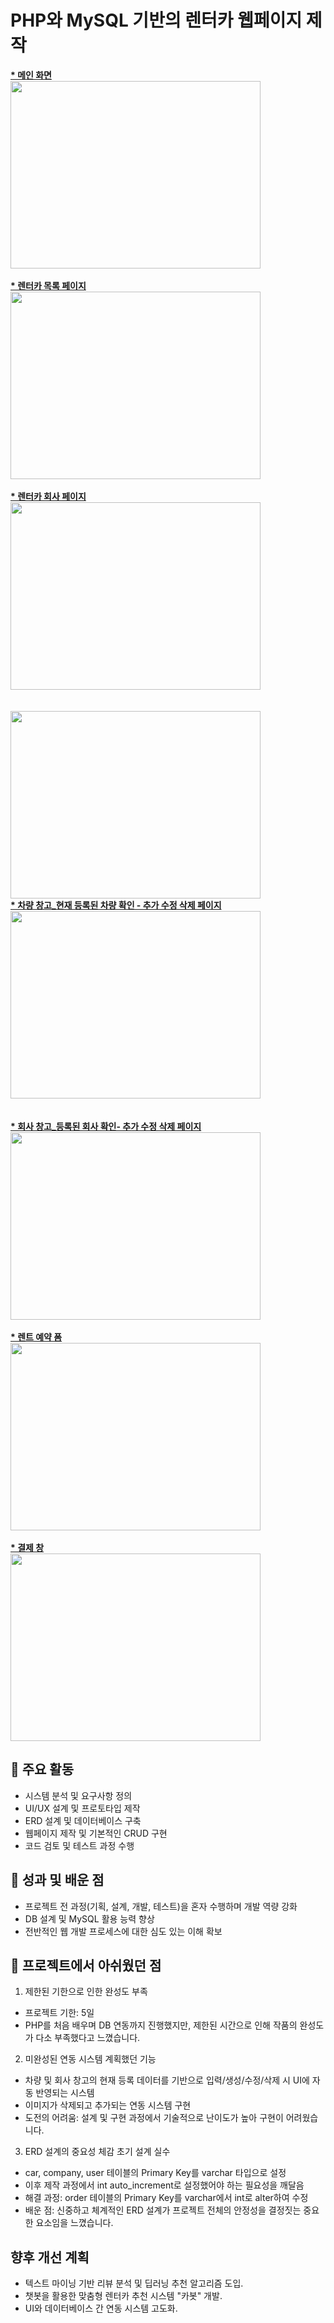 <h1>PHP와 MySQL 기반의 렌터카 웹페이지 제작</h1>

<body><b><u> * 메인 화면</b></u></body><br>
<img src="https://github.com/user-attachments/assets/d14a8e0a-e491-488e-ba6a-49ce4e270ab8" width=400 height=300><br>
<br>
<body><b><u> * 렌터카 목록 페이지</b></u></body><br>
<img src="https://github.com/user-attachments/assets/577f6d2f-6fd3-4e79-95b3-65e08e3fa707" width=400 height=300><br>
<br>
<body><b><u> * 렌터카 회사 페이지</b></u></body><br>
<img src= "https://github.com/user-attachments/assets/e6977c8f-4adc-4346-98f2-435c9b940954" width=400 height=300><br>
<br>
<br>
<img src="https://github.com/user-attachments/assets/0628fbff-d1dc-462a-ae60-f27f0d092c3a" width=400 height=300><br>

<body><b><u> * 차량 창고_현재 등록된 차량 확인 - 추가 수정 삭제 페이지 </b></u></body><br>
<img src= "https://github.com/user-attachments/assets/68864a9c-68a9-47c8-93fd-07e04acd4687" width=400 height=300><br>
<br>
<br>
<body><b><u>* 회사 창고_등록된 회사 확인- 추가 수정 삭제 페이지 </b></u></body><br>
<img src="https://github.com/user-attachments/assets/c17f1848-037c-4b49-a7c9-28b44a8accd1" width=400 height=300><br>
<br>
<body><b><u>* 렌트 예약 폼</b></u></body><br>
<img src="https://github.com/user-attachments/assets/d9a9f2ff-4a37-4e70-91b8-704574e1659b" width=400 height=300><br>
<br>
<body><b><u>* 결제 창</b></u></body><br>
<img src="https://github.com/user-attachments/assets/f2d660a6-e1ec-479a-a6e6-ee42d7216a17" width=400 height=300><br>



## 🔑 주요 활동
- 시스템 분석 및 요구사항 정의
- UI/UX 설계 및 프로토타입 제작
- ERD 설계 및 데이터베이스 구축
- 웹페이지 제작 및 기본적인 CRUD 구현
- 코드 검토 및 테스트 과정 수행
## 🚀 성과 및 배운 점
- 프로젝트 전 과정(기획, 설계, 개발, 테스트)을 혼자 수행하며 개발 역량 강화
- DB 설계 및 MySQL 활용 능력 향상
- 전반적인 웹 개발 프로세스에 대한 심도 있는 이해 확보

## 📌 프로젝트에서 아쉬웠던 점 
1. 제한된 기한으로 인한 완성도 부족
- 프로젝트 기한: 5일 
- PHP를 처음 배우며 DB 연동까지 진행했지만, 제한된 시간으로 인해 작품의 완성도가 다소 부족했다고 느꼈습니다.<br>

2. 미완성된 연동 시스템
계획했던 기능<br>
- 차량 및 회사 창고의 현재 등록 데이터를 기반으로 입력/생성/수정/삭제 시 UI에 자동 반영되는 시스템
- 이미지가 삭제되고 추가되는 연동 시스템 구현
- 도전의 어려움: 설계 및 구현 과정에서 기술적으로 난이도가 높아 구현이 어려웠습니다.<br>
3. ERD 설계의 중요성 체감
초기 설계 실수<br>
- car, company, user 테이블의 Primary Key를 varchar 타입으로 설정
- 이후 제작 과정에서 int auto_increment로 설정했어야 하는 필요성을 깨달음
- 해결 과정: order 테이블의 Primary Key를 varchar에서 int로 alter하여 수정
- 배운 점: 신중하고 체계적인 ERD 설계가 프로젝트 전체의 안정성을 결정짓는 중요한 요소임을 느꼈습니다.

## 향후 개선 계획
- 텍스트 마이닝 기반 리뷰 분석 및 딥러닝 추천 알고리즘 도입.
- 챗봇을 활용한 맞춤형 렌터카 추천 시스템 "카봇" 개발.
- UI와 데이터베이스 간 연동 시스템 고도화.
